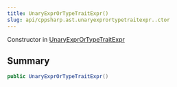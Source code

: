 ```yaml
---
title: UnaryExprOrTypeTraitExpr()
slug: api/cppsharp.ast.unaryexprortypetraitexpr..ctor
---
```

Constructor in [UnaryExprOrTypeTraitExpr](/api/cppsharp/ast/unaryexprortypetraitexpr)

## Summary



```csharp
public UnaryExprOrTypeTraitExpr()
```

